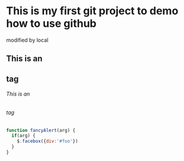 # This is my first git project to demo how to use github

modified by local
## This is an <h2> tag
###### This is an <h6> tag

```javascript
function fancyAlert(arg) {
  if(arg) {
    $.facebox({div:'#foo'})
  }
}
```
